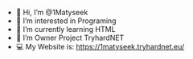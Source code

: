 - 👋 Hi, I’m @1Matyseek
- 👀 I’m interested in Programing
- 🌱 I’m currently learning HTML
- 👑 I’m Owner Project TryhardNET
- 💻 My Website is: https://1matyseek.tryhardnet.eu/

<!---
1Matyseek/1Matyseek is a ✨ special ✨ repository because its `README.md` (this file) appears on your GitHub profile.
You can click the Preview link to take a look at your changes.
--->
